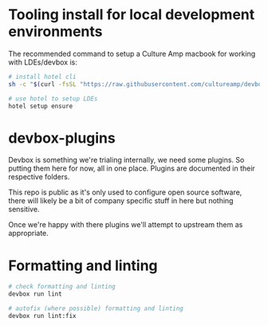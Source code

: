 # Tooling install for local development environments

The recommended command to setup a Culture Amp macbook for working with LDEs/devbox is:

```bash
# install hotel cli
sh -c "$(curl -fsSL "https://raw.githubusercontent.com/cultureamp/devbox-extras/new-bootstrap/scripts/install_hotel.sh")"

# use hotel to setup LDEs
hotel setup ensure
```

# devbox-plugins

Devbox is something we're trialing internally, we need some plugins. So putting them here for now, all in one place. Plugins are documented in their respective folders.

This repo is public as it's only used to configure open source software, there will likely be a bit of company specific stuff in here but nothing sensitive.

Once we're happy with there plugins we'll attempt to upstream them as appropriate.

# Formatting and linting

```sh
# check formatting and linting
devbox run lint

# autofix (where possible) formatting and linting
devbox run lint:fix
```
